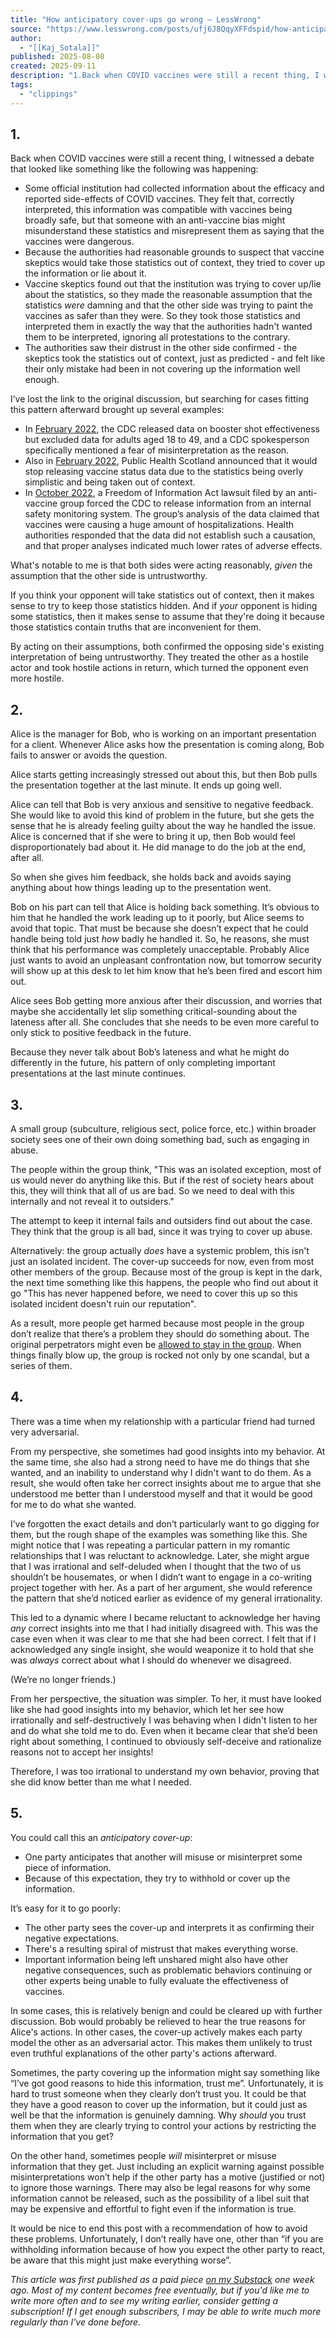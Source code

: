 ```yaml
---
title: "How anticipatory cover-ups go wrong — LessWrong"
source: "https://www.lesswrong.com/posts/ufj6J8QqyXFFdspid/how-anticipatory-cover-ups-go-wrong"
author:
  - "[[Kaj_Sotala]]"
published: 2025-08-08
created: 2025-09-11
description: "1.Back when COVID vaccines were still a recent thing, I witnessed a debate that looked like something like the following was happening: …"
tags:
  - "clippings"
---
```

## 1.

Back when COVID vaccines were still a recent thing, I witnessed a debate that looked like something like the following was happening:

- Some official institution had collected information about the efficacy and reported side-effects of COVID vaccines. They felt that, correctly interpreted, this information was compatible with vaccines being broadly safe, but that someone with an anti-vaccine bias might misunderstand these statistics and misrepresent them as saying that the vaccines were dangerous.
- Because the authorities had reasonable grounds to suspect that vaccine skeptics would take those statistics out of context, they tried to cover up the information or lie about it.
- Vaccine skeptics found out that the institution was trying to cover up/lie about the statistics, so they made the reasonable assumption that the statistics *were* damning and that the other side was trying to paint the vaccines as safer than they were. So they took those statistics and interpreted them in exactly the way that the authorities hadn't wanted them to be interpreted, ignoring all protestations to the contrary.
- The authorities saw their distrust in the other side confirmed - the skeptics took the statistics out of context, just as predicted - and felt like their only mistake had been in not covering up the information well enough.

I’ve lost the link to the original discussion, but searching for cases fitting this pattern afterward brought up several examples:

- In [February 2022](https://www.advisory.com/daily-briefing/2022/02/22/cdc-data), the CDC released data on booster shot effectiveness but excluded data for adults aged 18 to 49, and a CDC spokesperson specifically mentioned a fear of misinterpretation as the reason.
- Also in [February 2022](https://www.scotsman.com/health/coronavirus/anti-vaxxer-concerns-force-removal-of-deaths-by-vaccine-status-data-3571856), Public Health Scotland announced that it would stop releasing vaccine status data due to the statistics being overly simplistic and being taken out of context.
- In [October 2022](https://www.factcheck.org/2022/10/scicheck-posts-distort-misleading-analysis-of-covid-19-vaccine-safety-data/), a Freedom of Information Act lawsuit filed by an anti-vaccine group forced the CDC to release information from an internal safety monitoring system. The group’s analysis of the data claimed that vaccines were causing a huge amount of hospitalizations. Health authorities responded that the data did not establish such a causation, and that proper analyses indicated much lower rates of adverse effects.

What's notable to me is that both sides were acting reasonably, *given* the assumption that the other side is untrustworthy.

If you think your opponent will take statistics out of context, then it makes sense to try to keep those statistics hidden. And if *your* opponent is hiding some statistics, then it makes sense to assume that they're doing it because those statistics contain truths that are inconvenient for them.

By acting on their assumptions, both confirmed the opposing side's existing interpretation of being untrustworthy. They treated the other as a hostile actor and took hostile actions in return, which turned the opponent even more hostile.

## 2.

Alice is the manager for Bob, who is working on an important presentation for a client. Whenever Alice asks how the presentation is coming along, Bob fails to answer or avoids the question.

Alice starts getting increasingly stressed out about this, but then Bob pulls the presentation together at the last minute. It ends up going well.

Alice can tell that Bob is very anxious and sensitive to negative feedback. She would like to avoid this kind of problem in the future, but she gets the sense that he is already feeling guilty about the way he handled the issue. Alice is concerned that if she were to bring it up, then Bob would feel disproportionately bad about it. He did manage to do the job at the end, after all.

So when she gives him feedback, she holds back and avoids saying anything about how things leading up to the presentation went.

Bob on his part can tell that Alice is holding back something. It’s obvious to him that he handled the work leading up to it poorly, but Alice seems to avoid that topic. That must be because she doesn’t expect that he could handle being told just *how* badly he handled it. So, he reasons, she must think that his performance was completely unacceptable. Probably Alice just wants to avoid an unpleasant confrontation now, but tomorrow security will show up at this desk to let him know that he’s been fired and escort him out.

Alice sees Bob getting more anxious after their discussion, and worries that maybe she accidentally let slip something critical-sounding about the lateness after all. She concludes that she needs to be even more careful to only stick to positive feedback in the future.

Because they never talk about Bob’s lateness and what he might do differently in the future, his pattern of only completing important presentations at the last minute continues.

## 3.

A small group (subculture, religious sect, police force, etc.) within broader society sees one of their own doing something bad, such as engaging in abuse.

The people within the group think, "This was an isolated exception, most of us would never do anything like this. But if the rest of society hears about this, they will think that all of us are bad. So we need to deal with this internally and not reveal it to outsiders."

The attempt to keep it internal fails and outsiders find out about the case. They think that the group is all bad, since it was trying to cover up abuse.

Alternatively: the group actually *does* have a systemic problem, this isn't just an isolated incident. The cover-up succeeds for now, even from most other members of the group. Because most of the group is kept in the dark, the next time something like this happens, the people who find out about it go "This has never happened before, we need to cover this up so this isolated incident doesn't ruin our reputation".

As a result, more people get harmed because most people in the group don’t realize that there’s a problem they should do something about. The original perpetrators might even be [allowed to stay in the group](https://en.wikipedia.org/wiki/Missing_stair). When things finally blow up, the group is rocked not only by one scandal, but a series of them.

## 4.

There was a time when my relationship with a particular friend had turned very adversarial.

From my perspective, she sometimes had good insights into my behavior. At the same time, she also had a strong need to have me do things that she wanted, and an inability to understand why I didn't want to do them. As a result, she would often take her correct insights about me to argue that she understood me better than I understood myself and that it would be good for me to do what she wanted.

I’ve forgotten the exact details and don’t particularly want to go digging for them, but the rough shape of the examples was something like this. She might notice that I was repeating a particular pattern in my romantic relationships that I was reluctant to acknowledge. Later, she might argue that I was irrational and self-deluded when I thought that the two of us shouldn’t be housemates, or when I didn’t want to engage in a co-writing project together with her. As a part of her argument, she would reference the pattern that she’d noticed earlier as evidence of my general irrationality.

This led to a dynamic where I became reluctant to acknowledge her having *any* correct insights into me that I had initially disagreed with. This was the case even when it was clear to me that she had been correct. I felt that if I acknowledged any single insight, she would weaponize it to hold that she was *always* correct about what I should do whenever we disagreed.

(We’re no longer friends.)

From her perspective, the situation was simpler. To her, it must have looked like she had good insights into my behavior, which let her see how irrationally and self-destructively I was behaving when I didn't listen to her and do what she told me to do. Even when it became clear that she’d been right about something, I continued to obviously self-deceive and rationalize reasons not to accept her insights!

Therefore, I was too irrational to understand my own behavior, proving that she did know better than me what I needed.

## 5.

You could call this an *anticipatory cover-up*:

- One party anticipates that another will misuse or misinterpret some piece of information.
- Because of this expectation, they try to withhold or cover up the information.

It’s easy for it to go poorly:

- The other party sees the cover-up and interprets it as confirming their negative expectations.
- There's a resulting spiral of mistrust that makes everything worse.
- Important information being left unshared might also have other negative consequences, such as problematic behaviors continuing or other experts being unable to fully evaluate the effectiveness of vaccines.

In some cases, this is relatively benign and could be cleared up with further discussion. Bob would probably be relieved to hear the true reasons for Alice's actions. In other cases, the cover-up actively makes each party model the other as an adversarial actor. This makes them unlikely to trust even truthful explanations of the other party's actions afterward.

Sometimes, the party covering up the information might say something like “I’ve got good reasons to hide this information, trust me”. Unfortunately, it is hard to trust someone when they clearly don’t trust you. It could be that they have a good reason to cover up the information, but it could just as well be that the information is genuinely damning. Why *should* you trust them when they are clearly trying to control your actions by restricting the information that you get?

On the other hand, sometimes people *will* misinterpret or misuse information that they get. Just including an explicit warning against possible misinterpretations won’t help if the other party has a motive (justified or not) to ignore those warnings. There may also be legal reasons for why some information cannot be released, such as the possibility of a libel suit that may be expensive and effortful to fight even if the information is true.

It would be nice to end this post with a recommendation of how to avoid these problems. Unfortunately, I don’t really have one, other than “if you are withholding information because of how you expect the other party to react, be aware that this might just make everything worse”.

*This article was first published as a paid piece* [*on my Substack*](https://kajsotala.substack.com/) *one week ago. Most of my content becomes free eventually, but if you'd like me to write more often and to see my writing earlier, consider getting a subscription! If I get enough subscribers, I may be able to write much more regularly than I've done before.*